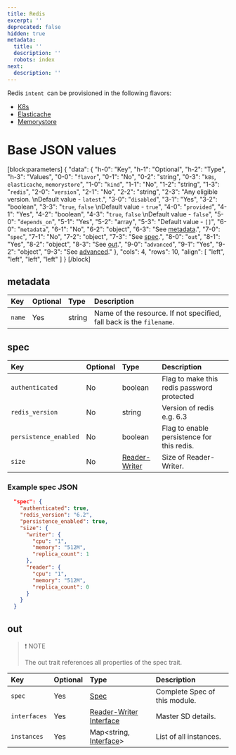 ```yaml
---
title: Redis
excerpt: ''
deprecated: false
hidden: true
metadata:
  title: ''
  description: ''
  robots: index
next:
  description: ''
---
```

Redis `intent `can be provisioned in the following flavors:

- [K8s](https://readme.facets.cloud/docs/redis-k8s-flavor)
- [Elasticache](https://readme.facets.cloud/docs/redis-elasticache-flavor)
- [Memorystore](https://readme.facets.cloud/docs/redis-memorystore-flavor)

# Base JSON values

[block:parameters]
{
  "data": {
    "h-0": "Key",
    "h-1": "Optional",
    "h-2": "Type",
    "h-3": "Values",
    "0-0": "`flavor`",
    "0-1": "No",
    "0-2": "string",
    "0-3": "`k8s`, `elasticache`, `memorystore`",
    "1-0": "`kind`",
    "1-1": "No",
    "1-2": "string",
    "1-3": "`redis`",
    "2-0": "`version`",
    "2-1": "No",
    "2-2": "string",
    "2-3": "Any eligible version.  \nDefault value - `latest`.",
    "3-0": "`disabled`",
    "3-1": "Yes",
    "3-2": "boolean",
    "3-3": "`true`, `false`  \nDefault value - `true`",
    "4-0": "`provided`",
    "4-1": "Yes",
    "4-2": "boolean",
    "4-3": "`true`, `false`  \nDefault value - `false`",
    "5-0": "`depends_on`",
    "5-1": "Yes",
    "5-2": "array",
    "5-3": "Default value - `[]`",
    "6-0": "`metadata`",
    "6-1": "No",
    "6-2": "object",
    "6-3": "See [metadata](https://readme.facets.cloud/docs/redis-intent#metadata).",
    "7-0": "`spec`",
    "7-1": "No",
    "7-2": "object",
    "7-3": "See [spec](https://readme.facets.cloud/docs/redis-intent#spec).",
    "8-0": "`out`",
    "8-1": "Yes",
    "8-2": "object",
    "8-3": "See [out](https://readme.facets.cloud/docs/redis-intent#out).",
    "9-0": "`advanced`",
    "9-1": "Yes",
    "9-2": "object",
    "9-3": "See [advanced](https://readme.facets.cloud/docs/redis-intent#advanced)."
  },
  "cols": 4,
  "rows": 10,
  "align": [
    "left",
    "left",
    "left",
    "left"
  ]
}
[/block]

## metadata

| Key    | Optional | Type   | Description                                                          |
| :----- | :------- | :----- | :------------------------------------------------------------------- |
| `name` | Yes      | string | Name of the resource. If not specified, fall back is the `filename`. |

## spec

| Key                   | Optional | Type                                                                    | Description                                |
| :-------------------- | :------- | :---------------------------------------------------------------------- | :----------------------------------------- |
| `authenticated`       | No       | boolean                                                                 | Flag to make this redis password protected |
| `redis_version`       | No       | string                                                                  | Version of redis e.g. 6.3                  |
| `persistence_enabled` | No       | boolean                                                                 | Flag to enable persistence for this redis. |
| `size`                | No       | [Reader-Writer](https://readme.facets.cloud/docs/modules#reader-writer) | Size of Reader-Writer.                     |

### Example spec JSON

```json
  "spec": {
    "authenticated": true,
    "redis_version": "6.2",
    "persistence_enabled": true,
    "size": {
      "writer": {
        "cpu": "1",
        "memory": "512M",
        "replica_count": 1
      },
      "reader": {
        "cpu": "1",
        "memory": "512M",
        "replica_count": 0
      }
    }
  }
```



## out

> ❗ NOTE
> 
> The out trait references all properties of the spec trait.

| Key          | Optional | Type                                                                                        | Description                   |
| :----------- | :------- | :------------------------------------------------------------------------------------------ | :---------------------------- |
| `spec`       | Yes      | [Spec](https://readme.facets.cloud/docs/redis-intent#spec)                                  | Complete Spec of this module. |
| `interfaces` | Yes      | [Reader-Writer Interface](https://readme.facets.cloud/docs/modules#reader-writer-interface) | Master SD details.            |
| `instances`  | Yes      | Map\<string, [Interface](https://readme.facets.cloud/docs/modules#interface)>               | List of all instances.        |